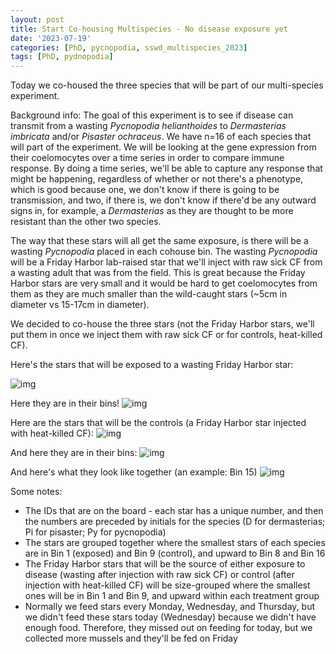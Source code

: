 ```yaml
---
layout: post
title: Start Co-housing Multispecies - No disease exposure yet
date: '2023-07-19'
categories: [PhD, pycnopodia, sswd_multispecies_2023]
tags: [PhD, pydnopodia]
---
```

Today we co-housed the three species that will be part of our multi-species experiment.

Background info:
The goal of this experiment is to see if disease can transmit from a wasting _Pycnopodia helianthoides_ to _Dermasterias imbricata_ and/or _Pisaster ochraceus_. We have n=16 of each species that will part of the experiment. We will be looking at the gene expression from their coelomocytes over a time series in order to compare immune response. By doing a time series, we'll be able to capture any response that might be happening, regardless of whether or not there's a phenotype, which is good because one, we don't know if there is going to be transmission, and two, if there is, we don't know if there'd be any outward signs in, for example, a _Dermasterias_ as they are thought to be more resistant than the other two species.

The way that these stars will all get the same exposure, is there will be a wasting _Pycnopodia_ placed in each cohouse bin. The wasting _Pycnopodia_ will be a Friday Harbor lab-raised star that we'll inject with raw sick CF from a wasting adult that was from the field. This is great because the Friday Harbor stars are very small and it would be hard to get coelomocytes from them as they are much smaller than the wild-caught stars (~5cm in diameter vs 15-17cm in diameter).

We decided to co-house the three stars (not the Friday Harbor stars, we'll put them in once we inject them with raw sick CF or for controls, heat-killed CF).

Here's the stars that will be exposed to a wasting Friday Harbor star:

![img](../notebook-images/2023-07-19/20230719_B1-B8_star_IDS.jpeg)

Here they are in their bins!
![img](../notebook-images/2023-07-19/20230719_B1-B8.JPG)

Here are the stars that will be the controls (a Friday Harbor star injected with heat-killed CF):
![img](../notebook-images/2023-07-19/20230719_B9-B16_star_IDS.jpeg)

And here they are in their bins:
![img](../notebook-images/2023-07-19/20230719_B9-B16.JPG)

And here's what they look like together (an example: Bin 15)
![img](../notebook-images/2023-07-19/20230719_three_species_example_pic_bin15.JPG)


Some notes:
- The IDs that are on the board - each star has a unique number, and then the numbers are preceded by initials for the species (D for dermasterias; Pi for pisaster; Py for pycnopodia)
- The stars are grouped together where the smallest stars of each species are in Bin 1 (exposed) and Bin 9 (control), and upward to Bin 8 and Bin 16
- The Friday Harbor stars that will be the source of either exposure to disease (wasting after injection with raw sick CF) or control (after injection with heat-killed CF) will be size-grouped where the smallest ones will be in Bin 1 and Bin 9, and upward within each treatment group
- Normally we feed stars every Monday, Wednesday, and Thursday, but we didn't feed these stars today (Wednesday) because we didn't have enough food. Therefore, they missed out on feeding for today, but we collected more mussels and they'll be fed on Friday
